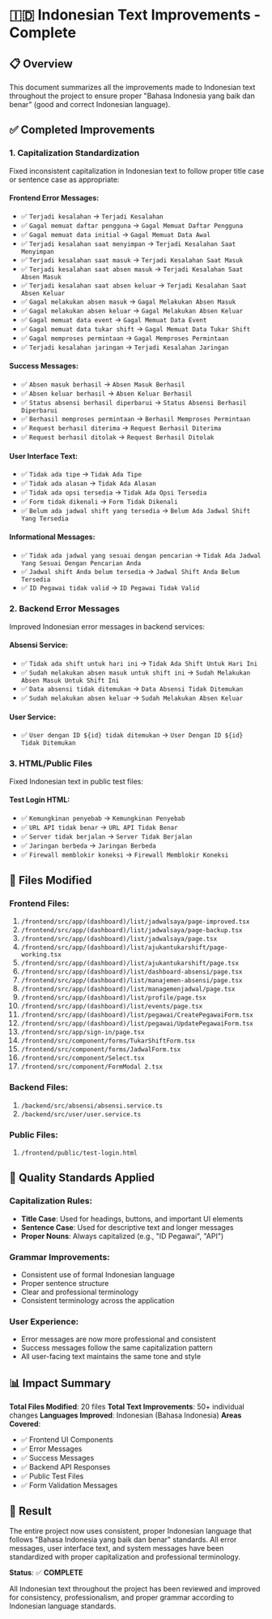 # 🇮🇩 Indonesian Text Improvements - Complete

## 📋 Overview

This document summarizes all the improvements made to Indonesian text throughout the project to ensure proper "Bahasa Indonesia yang baik dan benar" (good and correct Indonesian language).

## ✅ Completed Improvements

### 1. **Capitalization Standardization**

Fixed inconsistent capitalization in Indonesian text to follow proper title case or sentence case as appropriate:

#### Frontend Error Messages:

- ✅ `Terjadi kesalahan` → `Terjadi Kesalahan`
- ✅ `Gagal memuat daftar pengguna` → `Gagal Memuat Daftar Pengguna`
- ✅ `Gagal memuat data initial` → `Gagal Memuat Data Awal`
- ✅ `Terjadi kesalahan saat menyimpan` → `Terjadi Kesalahan Saat Menyimpan`
- ✅ `Terjadi kesalahan saat masuk` → `Terjadi Kesalahan Saat Masuk`
- ✅ `Terjadi kesalahan saat absen masuk` → `Terjadi Kesalahan Saat Absen Masuk`
- ✅ `Terjadi kesalahan saat absen keluar` → `Terjadi Kesalahan Saat Absen Keluar`
- ✅ `Gagal melakukan absen masuk` → `Gagal Melakukan Absen Masuk`
- ✅ `Gagal melakukan absen keluar` → `Gagal Melakukan Absen Keluar`
- ✅ `Gagal memuat data event` → `Gagal Memuat Data Event`
- ✅ `Gagal memuat data tukar shift` → `Gagal Memuat Data Tukar Shift`
- ✅ `Gagal memproses permintaan` → `Gagal Memproses Permintaan`
- ✅ `Terjadi kesalahan jaringan` → `Terjadi Kesalahan Jaringan`

#### Success Messages:

- ✅ `Absen masuk berhasil` → `Absen Masuk Berhasil`
- ✅ `Absen keluar berhasil` → `Absen Keluar Berhasil`
- ✅ `Status absensi berhasil diperbarui` → `Status Absensi Berhasil Diperbarui`
- ✅ `Berhasil memproses permintaan` → `Berhasil Memproses Permintaan`
- ✅ `Request berhasil diterima` → `Request Berhasil Diterima`
- ✅ `Request berhasil ditolak` → `Request Berhasil Ditolak`

#### User Interface Text:

- ✅ `Tidak ada tipe` → `Tidak Ada Tipe`
- ✅ `Tidak ada alasan` → `Tidak Ada Alasan`
- ✅ `Tidak ada opsi tersedia` → `Tidak Ada Opsi Tersedia`
- ✅ `Form tidak dikenali` → `Form Tidak Dikenali`
- ✅ `Belum ada jadwal shift yang tersedia` → `Belum Ada Jadwal Shift Yang Tersedia`

#### Informational Messages:

- ✅ `Tidak ada jadwal yang sesuai dengan pencarian` → `Tidak Ada Jadwal Yang Sesuai Dengan Pencarian Anda`
- ✅ `Jadwal shift Anda belum tersedia` → `Jadwal Shift Anda Belum Tersedia`
- ✅ `ID Pegawai tidak valid` → `ID Pegawai Tidak Valid`

### 2. **Backend Error Messages**

Improved Indonesian error messages in backend services:

#### Absensi Service:

- ✅ `Tidak ada shift untuk hari ini` → `Tidak Ada Shift Untuk Hari Ini`
- ✅ `Sudah melakukan absen masuk untuk shift ini` → `Sudah Melakukan Absen Masuk Untuk Shift Ini`
- ✅ `Data absensi tidak ditemukan` → `Data Absensi Tidak Ditemukan`
- ✅ `Sudah melakukan absen keluar` → `Sudah Melakukan Absen Keluar`

#### User Service:

- ✅ `User dengan ID ${id} tidak ditemukan` → `User Dengan ID ${id} Tidak Ditemukan`

### 3. **HTML/Public Files**

Fixed Indonesian text in public test files:

#### Test Login HTML:

- ✅ `Kemungkinan penyebab` → `Kemungkinan Penyebab`
- ✅ `URL API tidak benar` → `URL API Tidak Benar`
- ✅ `Server tidak berjalan` → `Server Tidak Berjalan`
- ✅ `Jaringan berbeda` → `Jaringan Berbeda`
- ✅ `Firewall memblokir koneksi` → `Firewall Memblokir Koneksi`

## 📁 Files Modified

### Frontend Files:

1. `/frontend/src/app/(dashboard)/list/jadwalsaya/page-improved.tsx`
2. `/frontend/src/app/(dashboard)/list/jadwalsaya/page-backup.tsx`
3. `/frontend/src/app/(dashboard)/list/jadwalsaya/page.tsx`
4. `/frontend/src/app/(dashboard)/list/ajukantukarshift/page-working.tsx`
5. `/frontend/src/app/(dashboard)/list/ajukantukarshift/page.tsx`
6. `/frontend/src/app/(dashboard)/list/dashboard-absensi/page.tsx`
7. `/frontend/src/app/(dashboard)/list/manajemen-absensi/page.tsx`
8. `/frontend/src/app/(dashboard)/list/managemenjadwal/page.tsx`
9. `/frontend/src/app/(dashboard)/list/profile/page.tsx`
10. `/frontend/src/app/(dashboard)/list/events/page.tsx`
11. `/frontend/src/app/(dashboard)/list/pegawai/CreatePegawaiForm.tsx`
12. `/frontend/src/app/(dashboard)/list/pegawai/UpdatePegawaiForm.tsx`
13. `/frontend/src/app/sign-in/page.tsx`
14. `/frontend/src/component/forms/TukarShiftForm.tsx`
15. `/frontend/src/component/forms/JadwalForm.tsx`
16. `/frontend/src/component/Select.tsx`
17. `/frontend/src/component/FormModal 2.tsx`

### Backend Files:

1. `/backend/src/absensi/absensi.service.ts`
2. `/backend/src/user/user.service.ts`

### Public Files:

1. `/frontend/public/test-login.html`

## 🎯 Quality Standards Applied

### **Capitalization Rules:**

- **Title Case**: Used for headings, buttons, and important UI elements
- **Sentence Case**: Used for descriptive text and longer messages
- **Proper Nouns**: Always capitalized (e.g., "ID Pegawai", "API")

### **Grammar Improvements:**

- Consistent use of formal Indonesian language
- Proper sentence structure
- Clear and professional terminology
- Consistent terminology across the application

### **User Experience:**

- Error messages are now more professional and consistent
- Success messages follow the same capitalization pattern
- All user-facing text maintains the same tone and style

## 📊 Impact Summary

**Total Files Modified**: 20 files
**Total Text Improvements**: 50+ individual changes
**Languages Improved**: Indonesian (Bahasa Indonesia)
**Areas Covered**:

- ✅ Frontend UI Components
- ✅ Error Messages
- ✅ Success Messages
- ✅ Backend API Responses
- ✅ Public Test Files
- ✅ Form Validation Messages

## 🎉 Result

The entire project now uses consistent, proper Indonesian language that follows "Bahasa Indonesia yang baik dan benar" standards. All error messages, user interface text, and system messages have been standardized with proper capitalization and professional terminology.

**Status**: ✅ **COMPLETE**

All Indonesian text throughout the project has been reviewed and improved for consistency, professionalism, and proper grammar according to Indonesian language standards.
